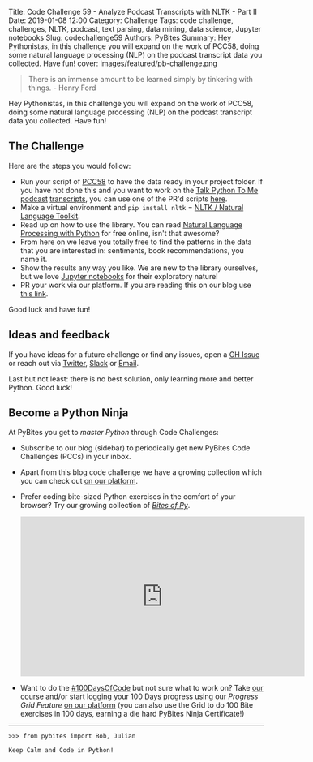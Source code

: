 Title: Code Challenge 59 - Analyze Podcast Transcripts with NLTK - Part II
Date: 2019-01-08 12:00
Category: Challenge
Tags: code challenge, challenges, NLTK, podcast, text parsing, data mining, data science, Jupyter notebooks
Slug: codechallenge59
Authors: PyBites
Summary: Hey Pythonistas, in this challenge you will expand on the work of PCC58, doing some natural language processing (NLP) on the podcast transcript data you collected. Have fun!
cover: images/featured/pb-challenge.png

> There is an immense amount to be learned simply by tinkering with things. - Henry Ford

Hey Pythonistas, in this challenge you will expand on the work of PCC58, doing some natural language processing (NLP) on the podcast transcript data you collected. Have fun!

## The Challenge

Here are the steps you would follow:

- Run your script of [PCC58](https://codechalleng.es/challenges/58/) to have the data ready in your project folder. If you have not done this and you want to work on the [Talk Python To Me podcast](https://talkpython.fm/) [transcripts](https://github.com/mikeckennedy/talk-python-transcripts/tree/master/transcripts), you can use one of the PR'd scripts [here](https://github.com/pybites/challenges/tree/community/58).
- Make a virtual environment and `pip install nltk` = [NLTK / Natural Language Toolkit](http://www.nltk.org).
- Read up on how to use the library. You can read [Natural Language Processing with Python](https://www.nltk.org/book/) for free online, isn't that awesome?
- From here on we leave you totally free to find the patterns in the data that you are interested in: sentiments, book recommendations, you name it.
- Show the results any way you like. We are new to the library ourselves, but we love [Jupyter notebooks](https://jupyter.org/) for their exploratory nature!
- PR your work via our platform. If you are reading this on our blog use [this link](https://codechalleng.es/challenges/59).

Good luck and have fun!

## Ideas and feedback

If you have ideas for a future challenge or find any issues, open a [GH Issue](https://github.com/pybites/challenges/issues) or reach out via [Twitter](https://twitter.com/pybites), [Slack](https://codechalleng.es/settings/) or [Email](mailto:support@pybit.es).

Last but not least: there is no best solution, only learning more and better Python. Good luck!

## Become a Python Ninja

At PyBites you get to *master Python* through Code Challenges:

* Subscribe to our blog (sidebar) to periodically get new PyBites Code Challenges (PCCs) in your inbox.

* Apart from this blog code challenge we have a growing collection which you can check out [on our platform](https://codechalleng.es/challenges/). 

* Prefer coding bite-sized Python exercises in the comfort of your browser? Try our growing collection of _[Bites of Py](https://codechalleng.es/bites/)_.

	<iframe width="560" height="315" src="https://www.youtube.com/embed/5AQg2UxvXbI" frameborder="0" allow="accelerometer; autoplay; encrypted-media; gyroscope; picture-in-picture" allowfullscreen></iframe>

* Want to do the [#100DaysOfCode](https://twitter.com/hashtag/100DaysOfCode?src=hash&lang=en) but not sure what to work on? Take [our course](https://talkpython.fm/100days?utm_source=pybites) and/or start logging your 100 Days progress using our _Progress Grid Feature_ [on our platform](https://codechalleng.es/100days/) (you can also use the Grid to do 100 Bite exercises in 100 days, earning a die hard PyBites Ninja Certificate!)

---

	>>> from pybites import Bob, Julian

	Keep Calm and Code in Python!
